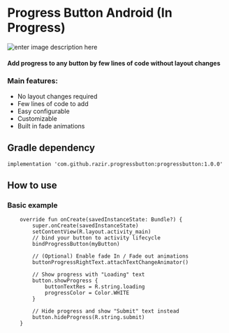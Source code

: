 # Progress Button Android (In Progress)

![enter image description here](https://raw.githubusercontent.com/razir/ProgressButton/feature/release-1.0.0/gif/progress_default.gif)

#### Add progress to any button by few lines of code without layout changes

### Main features: 
  - No layout changes required
  - Few lines of code to add
  - Easy configurable
  - Customizable 
  - Built in fade animations

## Gradle dependency 

    implementation 'com.github.razir.progressbutton:progressbutton:1.0.0'

## How to use

### Basic example

        override fun onCreate(savedInstanceState: Bundle?) {
            super.onCreate(savedInstanceState)
            setContentView(R.layout.activity_main)
            // bind your button to activity lifecycle
            bindProgressButton(myButton)
            
            // (Optional) Enable fade In / Fade out animations 
            buttonProgressRightText.attachTextChangeAnimator()
            
            // Show progress with "Loading" text
            button.showProgress {
                buttonTextRes = R.string.loading
                progressColor = Color.WHITE
            }
            
            // Hide progress and show "Submit" text instead
            button.hideProgress(R.string.submit)
        }


